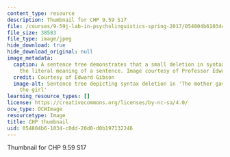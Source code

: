 ```yaml
---
content_type: resource
description: Thumbnail for CHP 9.59 S17
file: /courses/9-59j-lab-in-psycholinguistics-spring-2017/054804b61034c0dd20d0d0b197132246_9-59s17-th.jpg
file_size: 38583
file_type: image/jpeg
hide_download: true
hide_download_original: null
image_metadata:
  caption: A sentence tree demonstrates that a small deletion in syntax can change
    the literal meaning of a sentence. Image courtesy of Professor Edward Gibson.
  credit: Courtesy of Edward Gibson
  image-alt: Sentence tree depicting syntax deletion in 'The mother gave the candle
    the girl'
learning_resource_types: []
license: https://creativecommons.org/licenses/by-nc-sa/4.0/
ocw_type: OCWImage
resourcetype: Image
title: CHP thumbnail
uid: 054804b6-1034-c0dd-20d0-d0b197132246
---
```

Thumbnail for CHP 9.59 S17